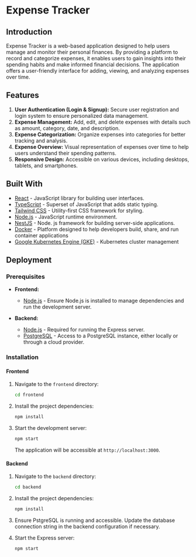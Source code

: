 # Expense Tracker

## Introduction

Expense Tracker is a web-based application designed to help users manage and monitor their personal finances. By providing a platform to record and categorize expenses, it enables users to gain insights into their spending habits and make informed financial decisions. The application offers a user-friendly interface for adding, viewing, and analyzing expenses over time.

## Features

1. **User Authentication (Login & Signup):** Secure user registration and login system to ensure personalized data management.
2. **Expense Management:** Add, edit, and delete expenses with details such as amount, category, date, and description.
3. **Expense Categorization:** Organize expenses into categories for better tracking and analysis.
4. **Expense Overview:** Visual representation of expenses over time to help users understand their spending patterns.
5. **Responsive Design:** Accessible on various devices, including desktops, tablets, and smartphones.

## Built With

- [React](https://react.dev/) - JavaScript library for building user interfaces.
- [TypeScript](https://www.typescriptlang.org/) - Superset of JavaScript that adds static typing.
- [Tailwind CSS](https://tailwindcss.com/) - Utility-first CSS framework for styling.
- [Node.js](https://nodejs.org/) - JavaScript runtime environment.
- [NestJS](https://nestjs.com/) - Node. js framework for building server-side applications.
- [Docker](https://docs.docker.com/) - Platform designed to help developers build, share, and run container applications
- [Google Kubernetes Engine (GKE)](https://cloud.google.com/kubernetes-engine?hl=en) - Kubernetes cluster management

## Deployment

### Prerequisites

- **Frontend:**
  - [Node.js](https://nodejs.org/) - Ensure Node.js is installed to manage dependencies and run the development server.

- **Backend:**
  - [Node.js](https://nodejs.org/) - Required for running the Express server.
  - [PostgreSQL](https://www.postgresql.org/) - Access to a PostgreSQL instance, either locally or through a cloud provider.

### Installation

#### Frontend

1. Navigate to the `frontend` directory:

   ```bash
   cd frontend
   ```

2. Install the project dependencies:

   ```bash
   npm install
   ```

3. Start the development server:

   ```bash
   npm start
   ```

   The application will be accessible at `http://localhost:3000`.

#### Backend

1. Navigate to the `backend` directory:

   ```bash
   cd backend
   ```

2. Install the project dependencies:

   ```bash
   npm install
   ```

3. Ensure PstgreSQL is running and accessible. Update the database connection string in the backend configuration if necessary.

4. Start the Express server:

   ```bash
   npm start
   ```
